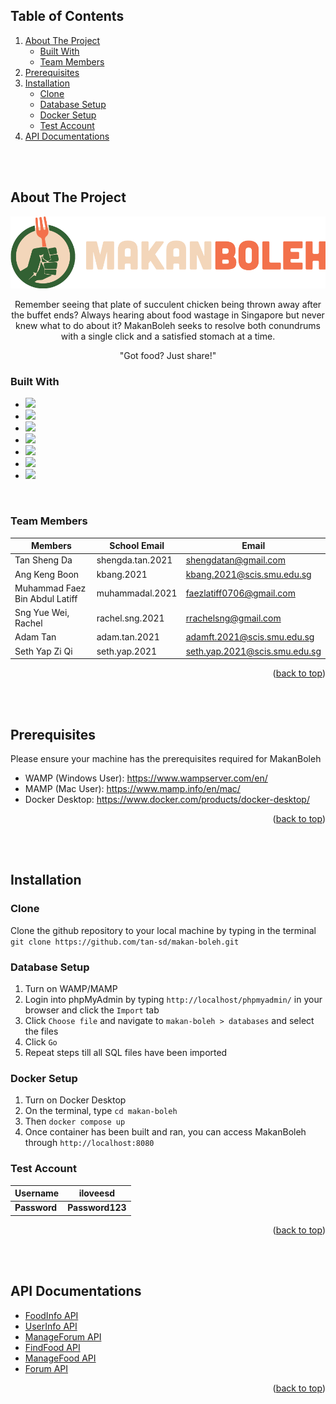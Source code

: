 <a id="readme-top"></a>
<!-- TABLE OF CONTENTS -->
## Table of Contents
  <ol>
    <li>
      <a href="#about-the-project">About The Project</a>
      <ul>
        <li><a href="#built-with">Built With</a></li>
        <li><a href="#team-members">Team Members</a></li>
      </ul>
    </li>
    <li><a href='#prerequisites'>Prerequisites</a></li>
    <li>
      <a href="#installation">Installation</a>
      <ul>
        <li><a href="#clone">Clone</a></li>
        <li><a href="#database-setup">Database Setup</a></li>
        <li><a href="#docker-setup">Docker Setup</a></li>
        <li><a href="#test-account">Test Account</a></li> 
      </ul>
    </li>
    <li><a href='#api-documentations'>API Documentations</a></li>
  </ol>

<br/>
<br/>

## About The Project

<p align="center">
    <img src="./my_app/src/assets/images/logos/large_logos/MakanBoleh_logo_long_light_large.png" >
</p>

<p align=center>
    Remember seeing that plate of succulent chicken being thrown away after the buffet ends?  Always hearing about food wastage in Singapore but never knew what to do about it? MakanBoleh seeks to resolve both conundrums with a single click and a satisfied stomach at a time.
</p>

<p align=center>
"Got food? Just share!"
</p>


### Built With

* <a href="https://html.com/"><img width="26px" src="https://cdn.jsdelivr.net/gh/devicons/devicon/icons/html5/html5-original.svg"/></a>
* <a href="https://developer.mozilla.org/en-US/docs/Web/CSS"><img width="26px" src="https://cdn.jsdelivr.net/gh/devicons/devicon/icons/css3/css3-original.svg"/></a>
* <a href="https://www.javascript.com/"><img width="26px" src="https://cdn.jsdelivr.net/gh/devicons/devicon/icons/javascript/javascript-original.svg"/></a>
* <a href="https://vuejs.org/"><img src="https://cdn.jsdelivr.net/gh/devicons/devicon/icons/vuejs/vuejs-original.svg" width="26px"></a>
* <a href="https://getbootstrap.com"><img src="https://cdn.jsdelivr.net/gh/devicons/devicon/icons/bootstrap/bootstrap-original.svg" width="26px"></a>
* <a href="https://firebase.google.com/?gclid=CjwKCAiA68ebBhB-EiwALVC-Nu9CUOHBl_f4ytQaPMxt6hrueI-AQV3jTr1F-8u7dtfenil2eMGkNhoCH2YQAvD_BwE&gclsrc=aw.ds"><img src="https://cdn.jsdelivr.net/gh/devicons/devicon/icons/firebase/firebase-plain.svg" width="26px"></a>
* <a href="https://www.docker.com/"><img src="https://cdn.jsdelivr.net/gh/devicons/devicon/icons/docker/docker-original.svg" width="26px"></a>

<br/>

### Team Members

| Members               | School Email     | Email                           |
| --------------------- | ---------------- | ------------------------------- |
| Tan Sheng Da                   | shengda.tan.2021 | shengdatan@gmail.com            |
| Ang Keng Boon         | kbang.2021 | kbang.2021@scis.smu.edu.sg    |
| Muhammad Faez Bin Abdul Latiff | muhammadal.2021  | faezlatiff0706@gmail.com|
| Sng Yue Wei, Rachel            | rachel.sng.2021  | rrachelsng@gmail.com    |
| Adam Tan          | adam.tan.2021  |  adamft.2021@scis.smu.edu.sg   |
| Seth Yap Zi Qi            | seth.yap.2021  | seth.yap.2021@scis.smu.edu.sg   |


<p align="right">(<a href="#readme-top">back to top</a>)</p>

<br/>
<br/>

## Prerequisites
Please ensure your machine has the prerequisites required for MakanBoleh
* WAMP (Windows User): https://www.wampserver.com/en/
* MAMP (Mac User): https://www.mamp.info/en/mac/
* Docker Desktop: https://www.docker.com/products/docker-desktop/

<p align="right">(<a href="#readme-top">back to top</a>)</p>

<br/>
<br/>

## Installation

### Clone
Clone the github repository to your local machine by typing in the terminal `git clone https://github.com/tan-sd/makan-boleh.git`

### Database Setup
1. Turn on WAMP/MAMP
2. Login into phpMyAdmin by typing `http://localhost/phpmyadmin/` in your browser and click the `Import` tab
3. Click `Choose file` and navigate to `makan-boleh > databases` and select the files
4. Click `Go`
5. Repeat steps till all SQL files have been imported

### Docker Setup
1. Turn on Docker Desktop
2. On the terminal, type `cd makan-boleh`
3. Then `docker compose up`
4. Once container has been built and ran, you can access MakanBoleh through `http://localhost:8080`

### Test Account
| **Username**       | **iloveesd** |
| -------------- | ------------------|
| **Password**       | **Password123**  

<p align="right">(<a href="#readme-top">back to top</a>)</p>

<br/>
<br/>

## API Documentations
* <a href='https://docs.google.com/document/d/1rcwscbMF9YDxRCl7xgJOnmwe-a4l3_Y2pBSY2JJV-xk/edit?usp=sharing'>FoodInfo API</a>
* <a href='https://docs.google.com/document/d/1SiL-nAZGWvSLyYBr0qHcx1SPB6T_fvILyldV88--p_k/edit?usp=sharing'>UserInfo API</a>
* <a href='https://docs.google.com/document/d/1JjyuweIMLZUxryOB_myYrGjy_7T0CKj6pkzmQwBIxKE/edit?usp=sharing'>ManageForum API</a>
* <a href='https://docs.google.com/document/d/19xZsvWSiL8xJQJ24d46SP0UV9PYQkdYDaqvmw0iBgIs/edit?usp=sharing'>FindFood API</a>
* <a href='https://docs.google.com/document/d/1eoJdZa1_9Lzpfskz_SwqR_2HTqOayMGp46h_-Q5Uet4/edit?usp=sharing'>ManageFood API</a>
* <a href='https://docs.google.com/document/d/18bd7cptYZtRFWiYMjcIRoYCyZaP-1_UyFL95OAGsNJs/edit?usp=sharing'>Forum API</a>

<p align="right">(<a href="#readme-top">back to top</a>)</p>

